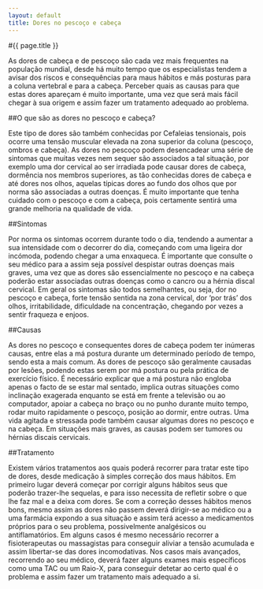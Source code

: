 ```yaml
---
layout: default
title: Dores no pescoço e cabeça
---
```


#{{ page.title }}

As dores de cabeça e de pescoço são cada vez mais frequentes na população mundial, desde há muito tempo que os especialistas tendem a avisar dos riscos e consequências para maus hábitos e más posturas para a coluna vertebral e para a cabeça. Perceber quais as causas para que estas dores apareçam é muito importante, uma vez que será mais fácil chegar à sua origem e assim fazer um tratamento adequado ao problema.

##O que são as dores no pescoço e cabeça?

Este tipo de dores são também conhecidas por Cefaleias tensionais, pois ocorre uma tensão muscular elevada na zona superior da coluna (pescoço, ombros e cabeça). As dores no pescoço podem desencadear uma série de sintomas que muitas vezes nem sequer são associados a tal situação, por exemplo uma dor cervical ao ser irradiada pode causar dores de cabeça, dormência nos membros superiores, as tão conhecidas dores de cabeça e até dores nos olhos, aquelas típicas dores ao fundo dos olhos que por norma são associadas a outras doenças. É muito importante que tenha cuidado com o pescoço e com a cabeça, pois certamente sentirá uma grande melhoria na qualidade de vida.

##Sintomas

Por norma os sintomas ocorrem durante todo o dia, tendendo a aumentar a sua intensidade com o decorrer do dia, começando com uma ligeira dor incómoda, podendo chegar a uma enxaqueca. É importante que consulte o seu médico para a assim seja possível despistar outras doenças mais graves, uma vez que as dores são essencialmente no pescoço e na cabeça poderão estar associadas outras doenças como o cancro ou a hérnia discal cervical. Em geral os sintomas são todos semelhantes, ou seja, dor no pescoço e cabeça, forte tensão sentida na zona cervical, dor ‘por trás’ dos olhos, irritabilidade, dificuldade na concentração, chegando por vezes a sentir fraqueza e enjoos.

##Causas

As dores no pescoço e consequentes dores de cabeça podem ter inúmeras causas, entre elas a má postura durante um determinado período de tempo, sendo esta a mais comum. As dores de pescoço são geralmente causadas por lesões, podendo estas serem por má postura ou pela prática de exercício físico. É necessário explicar que a má postura não engloba apenas o facto de se estar mal sentado, implica outras situações como inclinação exagerada enquanto se está em frente a televisão ou ao computador, apoiar a cabeça no braço ou no punho durante muito tempo, rodar muito rapidamente o pescoço, posição ao dormir, entre outras. Uma vida agitada e stressada pode também causar algumas dores no pescoço e na cabeça. Em situações mais graves, as causas podem ser tumores ou hérnias discais cervicais.

##Tratamento

Existem vários tratamentos aos quais poderá recorrer para tratar este tipo de dores, desde medicação à simples correção dos maus hábitos. Em primeiro lugar deverá começar por corrigir alguns hábitos seus que poderão trazer-lhe sequelas, e para isso necessita de refletir sobre o que lhe faz mal e a deixa com dores. Se com a correção desses hábitos menos bons, mesmo assim as dores não passem deverá dirigir-se ao médico ou a uma farmácia expondo a sua situação e assim terá acesso a medicamentos próprios para o seu problema, possivelmente analgésicos ou antiflamatórios. Em alguns casos é mesmo necessário recorrer a fisioterapeutas ou massagistas para conseguir aliviar a tensão acumulada e assim libertar-se das dores incomodativas.
Nos casos mais avançados, recorrendo ao seu médico, deverá fazer alguns exames mais específicos como uma TAC ou um Raio-X, para conseguir detetar ao certo qual é o problema e assim fazer um tratamento mais adequado a si.
